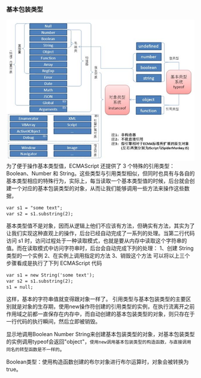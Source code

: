 ### 基本包装类型

![JavaScript类型](../assets/images/JavaScript类型.jpg)
为了便于操作基本类型值，ECMAScript 还提供了 3 个特殊的引用类型：Boolean、Number 和 String。这些类型与引用类型相似，但同时也具有与各自的基本类型相应的特殊行为，实际上，每当读取一个基本类型值的时候，后台就会创建一个对应的基本包装类型的对象，从而让我们能够调用一些方法来操作这些数据，

```
var s1 = "some text";
var s2 = s1.substring(2);
```

基本类型值不是对象，因而从逻辑上他们不应该有方法，但确实有方法，其实为了让我们实现这种直观上的操作，后台已经自动完成了一系列的处理。当第二行代码访问 s1 时，访问过程处于一种读取模式，也就是要从内存中读取这个字符串的值。而在读取模式中访问字符串时，后台会自动完成下列的处理：
1、创建 String 类型的一个实例
2、在实例上调用指定的方法
3、销毁这个方法
可以将以上三个步骤看成是执行了下列 ECMAScript 代码

```
var s1 = new String('some text');
var s2 = s1.substring(2);
s1 = null;
```
这样，基本的字符串值就变得跟对象一样了。
引用类型与基本包装类型的主要区别就是对象的生存期，使用new操作符创建的引用类型的实例，在执行流离开之前作用域之前都一直保存在内存中，而自动创建的基本包装类型的对象，则只存在于一行代码的执行瞬间，然后立即被销毁。

显示地调用Boolean  Number String来创建基本包装类型的对象，对基本包装类型的实例调用typeof会返回"object"，`使用new调用基本包装类型的构造函数，与直接调用同名的转型函数是不一样的`。

Boolean类型：使用构造函数创建的布尔对象进行布尔运算时，对象会被转换为true。

